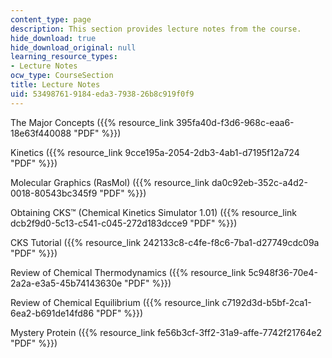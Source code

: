 ```yaml
---
content_type: page
description: This section provides lecture notes from the course.
hide_download: true
hide_download_original: null
learning_resource_types:
- Lecture Notes
ocw_type: CourseSection
title: Lecture Notes
uid: 53498761-9184-eda3-7938-26b8c919f0f9
---
```


The Major Concepts ({{% resource_link 395fa40d-f3d6-968c-eaa6-18e63f440088 "PDF" %}})

Kinetics ({{% resource_link 9cce195a-2054-2db3-4ab1-d7195f12a724 "PDF" %}})

Molecular Graphics (RasMol) ({{% resource_link da0c92eb-352c-a4d2-0018-80543bc345f9 "PDF" %}})

Obtaining CKS™ (Chemical Kinetics Simulator 1.01) ({{% resource_link dcb2f9d0-5c13-c541-c045-272d183dcce9 "PDF" %}})

CKS Tutorial ({{% resource_link 242133c8-c4fe-f8c6-7ba1-d27749cdc09a "PDF" %}})

Review of Chemical Thermodynamics ({{% resource_link 5c948f36-70e4-2a2a-e3a5-45b74143630e "PDF" %}})

Review of Chemical Equilibrium ({{% resource_link c7192d3d-b5bf-2ca1-6ea2-b691de14fd86 "PDF" %}})

Mystery Protein ({{% resource_link fe56b3cf-3ff2-31a9-affe-7742f21764e2 "PDF" %}})